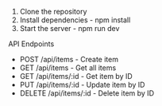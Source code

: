 1. Clone the repository
2. Install dependencies - npm install
3. Start the server - npm run dev

API Endpoints

- POST /api/items - Create item
- GET /api/items - Get all items
- GET /api/items/:id - Get item by ID
- PUT /api/items/:id - Update item by ID
- DELETE /api/items/:id - Delete item by ID
